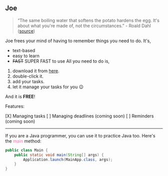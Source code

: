 ## Joe
> “The same boiling water that softens the potato hardens the egg. It's about what you're made of, not the circumstances.” - Roald Dahl ([source](https://www.goodreads.com/quotes/11675966-the-same-boiling-water-that-softens-the-potato-hardens-the))

Joe frees your mind of having to remember things you need to do. It's,
- text-based
- easy to learn
- ~~FAST~~ SUPER FAST to use
All you need to do is,
1. download it from [here](https://github.com/Ansel-Ch/ip/releases/tag/A-Jar).
2. double-click it.
3. add your tasks.
4. let it manage your tasks for you 😉

And it is **FREE**!

Features:

[X] Managing tasks
[ ] Managing deadlines (coming soon)
[ ] Reminders (coming soon)
___
If you are a Java programmer, you can use it to practice Java too. Here's the <span style="color:#ff69b4;">main</span> method:
```java
public class Main {
    public static void main(String[] args) {
        Application.launch(MainApp.class, args);
    }
}
